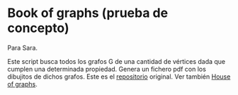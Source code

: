 
<script src="https://sagecell.sagemath.org/static/embedded_sagecell.js"></script>
<script>sagecell.makeSagecell({"inputLocation": ".sage", "editor": {"height": 1000}});</script>

# Book of graphs (prueba de concepto)

Para Sara.

Este script busca todos los grafos G de una cantidad de vértices dada que cumplen una determinada propiedad. Genera un fichero pdf con los dibujitos de dichos grafos. Este es el [repositorio](https://github.com/adrianFD22/book-of-graphs-generator) original. Ver también [House of graphs](https://houseofgraphs.org/).

<div class="sage">
  <script type="text/x-sage">
# ----------------
#    Parameters
# ----------------

from_vertices = 1
to_vertices = 8

# A property to check for each graph, for example, being regular.
# Receives a graph G and returns True or False.
def property(G):
    return G.is_regular()

title = "Title"
preamble_text = "This text is shown before all the graphs."
n_cols = 5


# ----------------
#    Functions
# ----------------

import os
from sage.graphs.graph_plot import GraphPlot

options = {
    # Vertices
    'vertex_color': 'black',
    'vertex_size': 200,
    'vertex_labels': False,
    'vertex_labels': False,

    # Edges
    'edge_color': 'black',
    'edge_colors': None,
    'edge_labels': False,
    'edge_style': 'solid',

    # Layout
    'layout': None,
    'spring': False,
    'iterations': 500,
    'heights': None,
    'graph_border': False,

    # Other
    #'tree_orientation': 'down',
    #'talk': False,
    #'color_by_label': False,
    #'partition': None,
    #'dist': .075,
    #'max_dist': 1.5,
    #'loop_size': .075,
    #'edge_labels_background': 'transparent'
}

def graph_2png(G, name, opts):
    G_plot = GraphPlot(G, opts).plot()
    path = name
    G_plot.save(path)


# ----------------
#      Main
# ----------------

#### Computations ####
# Clean
os.system("mkdir -f Images/*.png")
os.system("mkdir Images; mkdir tex")

# Find all graphs for which property holds
images_list = []

print("Exploring graphs")
for n in range(from_vertices, to_vertices+1):
    print("  Exploring n =", n, "...")

    for G in graphs.nauty_geng(str(n) + " -c"):     # Check every graph with n vertices

        # If property holds, save the graph
        if property(G):
            curr_index = len(images_list) + 1
            name = "Images/" + str(curr_index) + "_graph.png"
            images_list.append(name)

            graph_2png(G, name, options)


#### Tex file ####
print("Compiling tex...")

tex_str = "\n"
tex_str += r"\documentclass{article}" + "\n"
tex_str += r"\usepackage{geometry}" + "\n"
tex_str += r"\geometry{" + "\n"
tex_str += r"left=30," + "\n"
tex_str += r"right=30," + "\n"
tex_str += r"top=30," + "\n"
tex_str += r"bottom=50" + "\n"
tex_str += r"}" + "\n"
tex_str += r"\pagestyle{plain}" + "\n"
tex_str += r"" + "\n"
tex_str += r"\usepackage{tikz}" + "\n"
tex_str += r"\usepackage[dvipsnames]{xcolor}" + "\n"
tex_str += r"\usepackage{multicol}" + "\n"
tex_str += r"\usepackage{wrapfig}" + "\n"
tex_str += r"\usepackage[labelformat=empty]{caption}" + "\n"
tex_str += r"\usepackage{hyperref}" + "\n"
tex_str += "\n"
tex_str += r"\title{" + title + "}" + "\n"
tex_str += r"\date{}" + "\n"
tex_str += r"" + "\n"
tex_str += r"" + "\n"
tex_str += r"\begin{document}" + "\n"
tex_str += r"\maketitle" + "\n"
tex_str += r"\vspace{-30}" + "\n"
tex_str += r"{" + "\n"
tex_str += preamble_text + "\n"
tex_str += r"}" + "\n"
tex_str += r"\vspace{20}" + "\n"

# Add all images
tex_str += r"\begin{document}" + "\n"
tex_str += r"\begin{multicols}{" + str(n_cols) + "}" + "\n"

for curr_image in images_list:
    curr_number = curr_image.split("/")[-1].split("_")[0]

    tex_str += r"\begin{wrapfigure}{c}{0.7\linewidth}" + "\n"
    tex_str += r"\centering" + "\n"
    tex_str += r"\includegraphics[width=\linewidth]{" + curr_image + "}" + "\n"
    tex_str += r"\caption{$G_{" + curr_number + r"}$}" + "\n"
    tex_str += r"\end{wrapfigure}" + "\n"
    tex_str += "\n"

tex_str += r"\end{multicols}" + "\n"
tex_str += r"\end{document}" + "\n"

# Write to file
with open("tex/main.tex", 'w') as file:
    file.write(tex_str)

# Compile tex
os.system("pdflatex -interaction=nonstopmode -output-directory=tex tex/main.tex > /dev/null")    # Compile file
os.system("cp tex/main.pdf book_of_graphs.pdf")                       # Place pdf in current directory

os.system("rm -r Images")
os.system("rm -r tex")

print("Done")
  </script>
</div>
